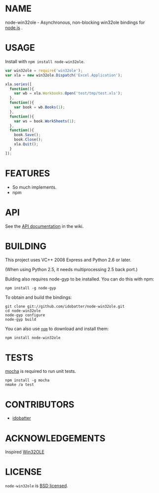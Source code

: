 # NAME

node-win32ole - Asynchronous, non-blocking win32ole bindings for [node.js](https://github.com/joyent/node) .


# USAGE

Install with `npm install node-win32ole`.

``` js
var win32ole = require('win32ole');
var xla = new win32ole.Dispatch('Excel.Application');

xla.series([
  function(){
    var wb = xla.Workbooks.Open('test/tmp/test.xls');
  },
  function(){
    var book = wb.Books(1);
  },
  function(){
    var ws = book.WorkSheets(1);
  },
  function(){
    book.Save();
    book.Close();
    xla.Quit();
  }
]);
```


# FEATURES

* So much implements.
* npm


# API

See the [API documentation](https://github.com/idobatter/node-win32ole/wiki) in the wiki.


# BUILDING

This project uses VC++ 2008 Express and Python 2.6 or later.

(When using Python 2.5, it needs multiprocessing 2.5 back port.)

Bulding also requires node-gyp to be installed. You can do this with npm:

    npm install -g node-gyp

To obtain and build the bindings:

    git clone git://github.com/idobatter/node-win32ole.git
    cd node-win32ole
    node-gyp configure
    node-gyp build

You can also use [`npm`](https://github.com/isaacs/npm) to download and install them:

    npm install node-win32ole


# TESTS

[mocha](https://github.com/visionmedia/mocha) is required to run unit tests.

    npm install -g mocha
    nmake /a test


# CONTRIBUTORS

* [idobatter](https://github.com/idobatter)


# ACKNOWLEDGEMENTS

Inspired [Win32OLE](http://www.ruby-doc.org/stdlib/libdoc/win32ole/rdoc/)


# LICENSE

`node-win32ole` is [BSD licensed](https://github.com/idobatter/node-win32ole/raw/master/LICENSE).
